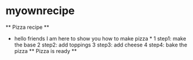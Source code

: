 # myownrecipe
** Pizza recipe **
* hello friends I am here to show you how to make pizza *
1 step1: make the base 
2 step2: add toppings 
3 step3: add cheese 
4 step4: bake the pizza
** Pizza is ready **
